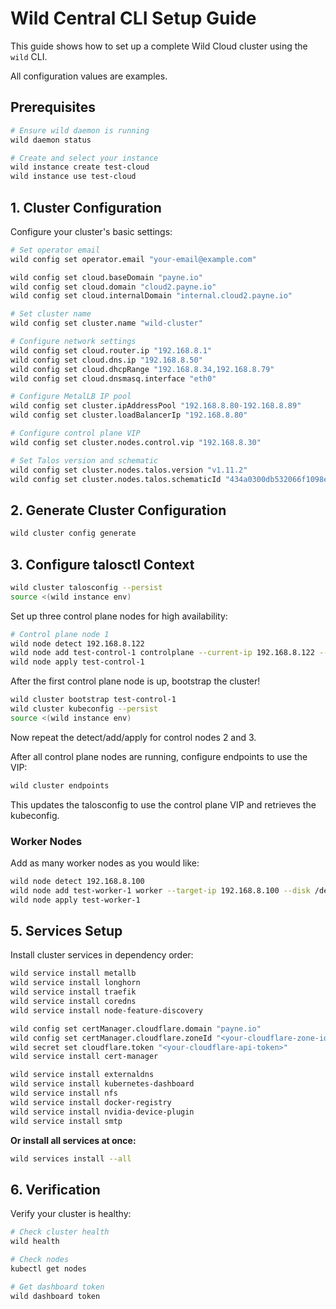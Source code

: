 # Wild Central CLI Setup Guide

This guide shows how to set up a complete Wild Cloud cluster using the `wild` CLI.

All configuration values are examples.

## Prerequisites

```bash
# Ensure wild daemon is running
wild daemon status

# Create and select your instance
wild instance create test-cloud
wild instance use test-cloud
```

## 1. Cluster Configuration

Configure your cluster's basic settings:

```bash
# Set operator email
wild config set operator.email "your-email@example.com"

wild config set cloud.baseDomain "payne.io"
wild config set cloud.domain "cloud2.payne.io"
wild config set cloud.internalDomain "internal.cloud2.payne.io"

# Set cluster name
wild config set cluster.name "wild-cluster"

# Configure network settings
wild config set cloud.router.ip "192.168.8.1"
wild config set cloud.dns.ip "192.168.8.50"
wild config set cloud.dhcpRange "192.168.8.34,192.168.8.79"
wild config set cloud.dnsmasq.interface "eth0"

# Configure MetalLB IP pool
wild config set cluster.ipAddressPool "192.168.8.80-192.168.8.89"
wild config set cluster.loadBalancerIp "192.168.8.80"

# Configure control plane VIP
wild config set cluster.nodes.control.vip "192.168.8.30"

# Set Talos version and schematic
wild config set cluster.nodes.talos.version "v1.11.2"
wild config set cluster.nodes.talos.schematicId "434a0300db532066f1098e05ac068159371d00f0aba0a3103a0e826e83825c82"
```

## 2. Generate Cluster Configuration

```bash
wild cluster config generate
```

## 3. Configure talosctl Context

```bash
wild cluster talosconfig --persist
source <(wild instance env)
```

Set up three control plane nodes for high availability:

```bash
# Control plane node 1
wild node detect 192.168.8.122
wild node add test-control-1 controlplane --current-ip 192.168.8.122 --target-ip 192.168.8.31 --disk /dev/sdb --interface enp4s0
wild node apply test-control-1
```

After the first control plane node is up, bootstrap the cluster!

```bash
wild cluster bootstrap test-control-1
wild cluster kubeconfig --persist
source <(wild instance env)
```

Now repeat the detect/add/apply for control nodes 2 and 3.

After all control plane nodes are running, configure endpoints to use the VIP:

```bash
wild cluster endpoints
```

This updates the talosconfig to use the control plane VIP and retrieves the kubeconfig.

### Worker Nodes

Add as many worker nodes as you would like:

```bash
wild node detect 192.168.8.100
wild node add test-worker-1 worker --target-ip 192.168.8.100 --disk /dev/sda --interface eth0 --maintenance
wild node apply test-worker-1
```

## 5. Services Setup

Install cluster services in dependency order:

```bash
wild service install metallb
wild service install longhorn
wild service install traefik
wild service install coredns
wild service install node-feature-discovery

wild config set certManager.cloudflare.domain "payne.io"
wild config set certManager.cloudflare.zoneId "<your-cloudflare-zone-id>"
wild secret set cloudflare.token "<your-cloudflare-api-token>"
wild service install cert-manager

wild service install externaldns
wild service install kubernetes-dashboard
wild service install nfs
wild service install docker-registry
wild service install nvidia-device-plugin
wild service install smtp
```

**Or install all services at once:**

```bash
wild services install --all
```

## 6. Verification

Verify your cluster is healthy:

```bash
# Check cluster health
wild health

# Check nodes
kubectl get nodes

# Get dashboard token
wild dashboard token
